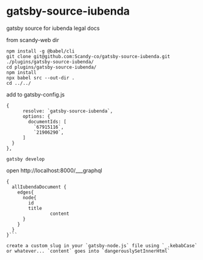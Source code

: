 # gatsby-source-iubenda
gatsby source for iubenda legal docs

from scandy-web dir
```
npm install -g @babel/cli
git clone git@github.com:Scandy-co/gatsby-source-iubenda.git ./plugins/gatsby-source-iubenda/
cd plugins/gatsby-source-iubenda/
npm install
npx babel src --out-dir .
cd ../../
```

add to gatsby-config.js
```
{
      resolve: `gatsby-source-iubenda`,
      options: {
        documentIds: [
          `67915116`,
          `21906290`,
      ]
  }
},
```

`gatsby develop`

open http://localhost:8000/___graphql

```
{
  allIubendaDocument {
    edges{
      node{
        id
        title
				content
      }
    }
  }
}```

create a custom slug in your `gatsby-node.js` file using `_.kebabCase` or whatever... `content` goes into `dangerouslySetInnerHtml`

